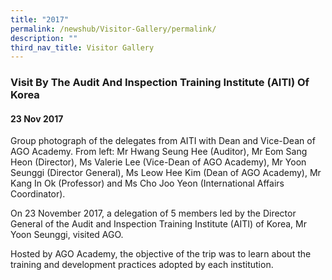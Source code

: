 ```yaml
---
title: "2017"
permalink: /newshub/Visitor-Gallery/permalink/
description: ""
third_nav_title: Visitor Gallery
---
```

### Visit By The Audit And Inspection Training Institute (AITI) Of Korea
#### 23 Nov 2017

Group photograph of the delegates from AITI with Dean and Vice-Dean of AGO Academy. From left: Mr Hwang Seung Hee (Auditor), Mr Eom Sang Heon (Director), Ms Valerie Lee (Vice-Dean of AGO Academy), Mr Yoon Seunggi (Director General), Ms Leow Hee Kim (Dean of AGO Academy), Mr Kang In Ok (Professor) and Ms Cho Joo Yeon (International Affairs Coordinator).

On 23 November 2017, a delegation of 5 members led by the Director General of the Audit and Inspection Training Institute (AITI) of Korea, Mr Yoon Seunggi, visited AGO.

Hosted by AGO Academy, the objective of the trip was to learn about the training and development practices adopted by each institution.